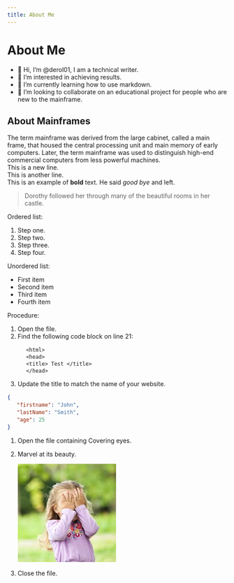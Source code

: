 ```yaml
---
title: About Me
---
```


# About Me  

- 👋 Hi, I’m @derol01, I am a technical writer.
- 👀 I’m interested in achieving results.
- 🌱 I’m currently learning how to use markdown.
- 💞️ I’m looking to collaborate on an educational project for people who are new to the mainframe.

<!---
derol01/derol01 is a ✨ special ✨ repository because its `README.md` (this file) appears on your GitHub profile.
You can click the Preview link to take a look at your changes.
--->

## About Mainframes

The term mainframe was derived from the large cabinet, called a main frame, that housed the central processing unit and main memory of early computers. Later, the term mainframe was used to distinguish high-end commercial computers from less powerful machines.  
This is a new line.  
This is another line.  
This is an example of **bold** text.
He said *good bye* and left.  

> Dorothy followed her through many of the beautiful rooms in her castle.  

Ordered list:  
  
1. Step one.
2. Step two.
3. Step three.
4. Step four.

Unordered list:  

- First item  
- Second item  
- Third item  
- Fourth item  
  
Procedure:  

1. Open the file.  
2. Find the following code block on line 21:  

```
      <html>
      <head>
      <title> Test </title>
      </head>  
```  

3. Update the title to match the name of your website.

```json
{
   "firstname": "John",
   "lastName": "Smith",
   "age": 25
}  
```  

1. Open the file containing Covering eyes.
2. Marvel at its beauty.

    ![Covering eyes](/assets/images/Covering_eyes.jfif)

3. Close the file.
